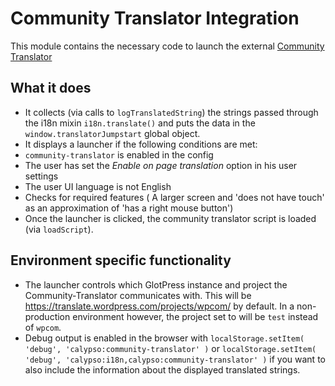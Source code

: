 Community Translator Integration
================================

This module contains the necessary code to launch the external [Community Translator](http://github.com/Automattic/community-translator)

## What it does

 - It collects (via calls to `logTranslatedString`) the strings passed through the i18n mixin `i18n.translate()` and puts the data in the `window.translatorJumpstart` global object.
 - It displays a launcher if the following conditions are met:
  - `community-translator` is enabled in the config
  - The user has set the _Enable on page translation_ option in his user settings
  - The user UI language is not English
  - Checks for required features ( A larger screen and 'does not have touch' as an approximation of 'has a right mouse button')
 - Once the launcher is clicked, the community translator script is loaded (via `loadScript`).

## Environment specific functionality

 - The launcher controls which GlotPress instance and project the Community-Translator communicates with. This will be https://translate.wordpress.com/projects/wpcom/ by default. In a non-production environment however, the project set to will be `test` instead of `wpcom`.
 - Debug output is enabled in the browser with `localStorage.setItem( 'debug', 'calypso:community-translator' )` or `localStorage.setItem( 'debug', 'calypso:i18n,calypso:community-translator' )` if you want to also include the information about the displayed translated strings.
